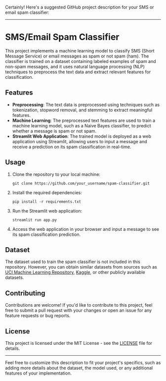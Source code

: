 Certainly! Here's a suggested GitHub project description for your SMS or email spam classifier:

---

# SMS/Email Spam Classifier

This project implements a machine learning model to classify SMS (Short Message Service) or email messages as spam or not spam (ham). The classifier is trained on a dataset containing labeled examples of spam and non-spam messages, and it uses natural language processing (NLP) techniques to preprocess the text data and extract relevant features for classification.

## Features

- **Preprocessing**: The text data is preprocessed using techniques such as tokenization, stopword removal, and stemming to extract meaningful features.
- **Machine Learning**: The preprocessed text features are used to train a machine learning model, such as a Naive Bayes classifier, to predict whether a message is spam or not spam.
- **Streamlit Web Application**: The trained model is deployed as a web application using Streamlit, allowing users to input a message and receive a prediction on its spam classification in real-time.

## Usage

1. Clone the repository to your local machine:

   ```
   git clone https://github.com/your_username/spam-classifier.git
   ```

2. Install the required dependencies:

   ```
   pip install -r requirements.txt
   ```

3. Run the Streamlit web application:

   ```
   streamlit run app.py
   ```

4. Access the web application in your browser and input a message to see its spam classification prediction.

## Dataset

The dataset used to train the spam classifier is not included in this repository. However, you can obtain similar datasets from sources such as [UCI Machine Learning Repository](https://archive.ics.uci.edu/ml/index.php), [Kaggle](https://www.kaggle.com/datasets), or other publicly available datasets.

## Contributing

Contributions are welcome! If you'd like to contribute to this project, feel free to submit a pull request with your changes or open an issue for any feature requests or bug reports.

## License

This project is licensed under the MIT License - see the [LICENSE](LICENSE) file for details.

---

Feel free to customize this description to fit your project's specifics, such as adding more details about the dataset, the model used, or any additional features of your implementation.
